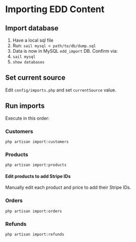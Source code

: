 # Importing EDD Content

## Import database

1. Have a local sql file
2. Run: `sail mysql < path/to/db/dump.sql`
3. Data is now in MySQL `edd_import` DB. Confirm via:
4. `sail mysql`
5. `show databases`

## Set current source

Edit `config/imports.php` and set `currentSource` value.

## Run imports

Execute in this order:

### Customers

```shell
php artisan import:customers
```

### Products

```shell
php artisan import:products
```

#### Edit products to add Stripe IDs

Manually edit each product and price to add their Stripe IDs.

### Orders

```shell
php artisan import:orders
```

### Refunds

```shell
php artisan import:refunds
```
